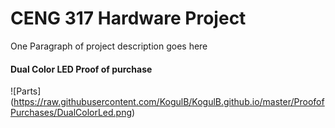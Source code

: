 # CENG 317 Hardware Project

One Paragraph of project description goes here


#### Dual Color LED Proof of purchase

![Parts] (https://raw.githubusercontent.com/KogulB/KogulB.github.io/master/ProofofPurchases/DualColorLed.png)
     